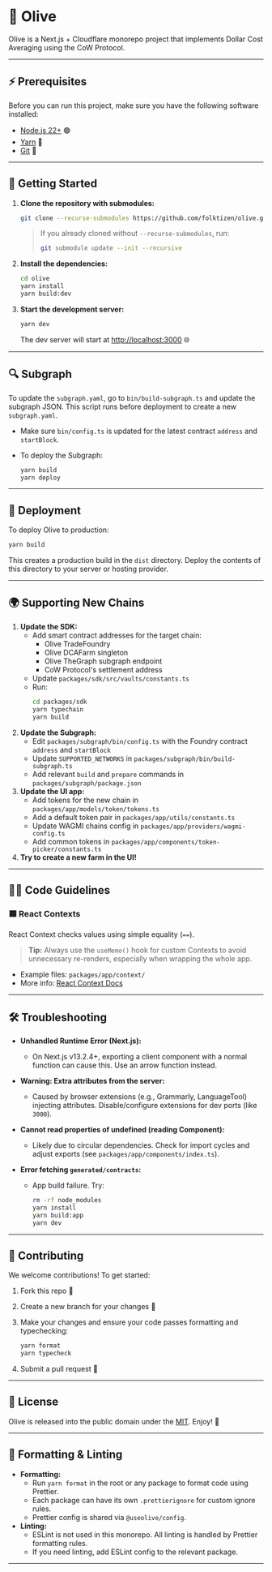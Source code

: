 # 🚀 Olive

Olive is a Next.js + Cloudflare monorepo project that implements Dollar Cost Averaging using the CoW Protocol.

---

## ⚡️ Prerequisites

Before you can run this project, make sure you have the following software installed:

- [Node.js 22+](https://nodejs.org/) 🟢
- [Yarn](https://yarnpkg.com/) 🧶
- [Git](https://git-scm.com/) 🐙

---

## 🏁 Getting Started

1. **Clone the repository with submodules:**

   ```bash
   git clone --recurse-submodules https://github.com/folktizen/olive.git
   ```

   > If you already cloned without `--recurse-submodules`, run:
   >
   > ```bash
   > git submodule update --init --recursive
   > ```

2. **Install the dependencies:**

   ```bash
   cd olive
   yarn install
   yarn build:dev
   ```

3. **Start the development server:**

   ```bash
   yarn dev
   ```

   The dev server will start at [http://localhost:3000](http://localhost:3000) 🌐

---

## 🔍 Subgraph

To update the `subgraph.yaml`, go to `bin/build-subgraph.ts` and update the subgraph JSON. This script runs before deployment to create a new `subgraph.yaml`.

- Make sure `bin/config.ts` is updated for the latest contract `address` and `startBlock`.
- To deploy the Subgraph:

  ```bash
  yarn build
  yarn deploy
  ```

---

## 🚀 Deployment

To deploy Olive to production:

```bash
yarn build
```

This creates a production build in the `dist` directory. Deploy the contents of this directory to your server or hosting provider.

---

## 🌍 Supporting New Chains

1. **Update the SDK:**
   - Add smart contract addresses for the target chain:
     - Olive TradeFoundry
     - Olive DCAFarm singleton
     - Olive TheGraph subgraph endpoint
     - CoW Protocol's settlement address
   - Update `packages/sdk/src/vaults/constants.ts`
   - Run:
     ```bash
     cd packages/sdk
     yarn typechain
     yarn build
     ```
2. **Update the Subgraph:**
   - Edit `packages/subgraph/bin/config.ts` with the Foundry contract `address` and `startBlock`
   - Update `SUPPORTED_NETWORKS` in `packages/subgraph/bin/build-subgraph.ts`
   - Add relevant `build` and `prepare` commands in `packages/subgraph/package.json`
3. **Update the UI app:**
   - Add tokens for the new chain in `packages/app/models/token/tokens.ts`
   - Add a default token pair in `packages/app/utils/constants.ts`
   - Update WAGMI chains config in `packages/app/providers/wagmi-config.ts`
   - Add common tokens in `packages/app/components/token-picker/constants.ts`
4. **Try to create a new farm in the UI!**

---

## 🧑‍💻 Code Guidelines

### 🟦 React Contexts

React Context checks values using simple equality (`==`).

> **Tip:** Always use the `useMemo()` hook for custom Contexts to avoid unnecessary re-renders, especially when wrapping the whole app.

- Example files: `packages/app/context/`
- More info: [React Context Docs](https://react.dev/learn/passing-data-deeply-with-context)

---

## 🛠️ Troubleshooting

- **Unhandled Runtime Error (Next.js):**

  - On Next.js v13.2.4+, exporting a client component with a normal function can cause this. Use an arrow function instead.

- **Warning: Extra attributes from the server:**

  - Caused by browser extensions (e.g., Grammarly, LanguageTool) injecting attributes. Disable/configure extensions for dev ports (like `3000`).

- **Cannot read properties of undefined (reading Component):**

  - Likely due to circular dependencies. Check for import cycles and adjust exports (see `packages/app/components/index.ts`).

- **Error fetching `generated/contracts`:**
  - App build failure. Try:
    ```bash
    rm -rf node_modules
    yarn install
    yarn build:app
    yarn dev
    ```

---

## 🤝 Contributing

We welcome contributions! To get started:

1. Fork this repo 🍴
2. Create a new branch for your changes 🌱
3. Make your changes and ensure your code passes formatting and typechecking:

   ```bash
   yarn format
   yarn typecheck
   ```

4. Submit a pull request 🚀

---

## 📄 License

Olive is released into the public domain under the [MIT](LICENSE). Enjoy! 🎉

---

## 🧹 Formatting & Linting

- **Formatting:**
  - Run `yarn format` in the root or any package to format code using Prettier.
  - Each package can have its own `.prettierignore` for custom ignore rules.
  - Prettier config is shared via `@useolive/config`.
- **Linting:**
  - ESLint is not used in this monorepo. All linting is handled by Prettier formatting rules.
  - If you need linting, add ESLint config to the relevant package.

---
